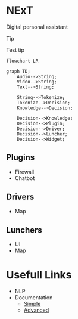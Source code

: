 # NExT
Digital personal assistant

> [!Tip]
> Test tip

```mermaid
flowchart LR

graph TD;
    Audio-->String;
    Video-->String;
    Text-->String;

    String-->Tokenize;
    Tokenize-->Decision;
    Knowledge-->Decision;

    Decision-->Knowledge;
    Decision-->Plugin;
    Decision-->Driver;
    Decision-->Luncher;
    Decision-->Widget;
```

## Plugins
  - Firewall
  - Chatbot

## Drivers 
  - Map

## Lunchers
  - UI
  - Map

# Usefull Links
  - NLP
  - Documentation
    - [Simple](https://docs.github.com/en/get-started/writing-on-github/getting-started-with-writing-and-formatting-on-github/basic-writing-and-formatting-syntax)
    - [Advanced](https://docs.github.com/en/get-started/writing-on-github/working-with-advanced-formatting/organizing-information-with-tables)
